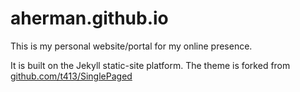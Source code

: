 # aherman.github.io

This is my personal website/portal for my online presence.

It is built on the Jekyll static-site platform. The theme is forked from [github.com/t413/SinglePaged](https://github.com/t413/SinglePaged)
